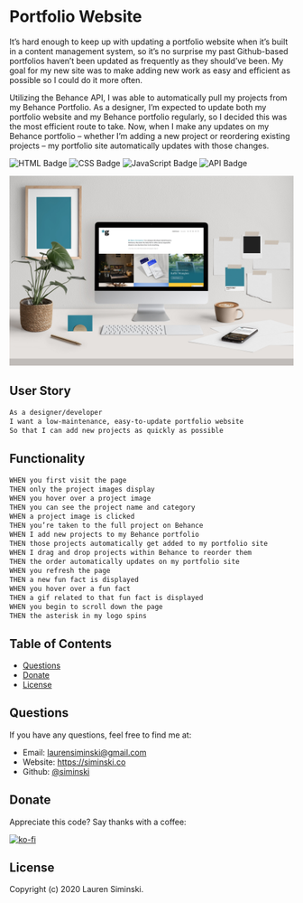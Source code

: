 # Portfolio Website
It’s hard enough to keep up with updating a portfolio website when it’s built in a content management system, so it’s no surprise my past Github-based portfolios haven’t been updated as frequently as they should’ve been. My goal for my new site was to make adding new work as easy and efficient as possible so I could do it more often.

Utilizing the Behance API, I was able to automatically pull my projects from my Behance Portfolio. As a designer, I’m expected to update both my portfolio website and my Behance portfolio regularly, so I decided this was the most efficient route to take. Now, when I make any updates on my Behance portfolio – whether I’m adding a new project or reordering existing projects – my portfolio site automatically updates with those changes.

![HTML Badge](https://img.shields.io/badge/-HTML-323795) ![CSS Badge](https://img.shields.io/badge/-CSS-01A990) ![JavaScript Badge](https://img.shields.io/badge/-JavaScript-539436) ![API Badge](https://img.shields.io/badge/-API-F58021)  

![Application Screenshot](img/portfolio.jpg)


## User Story
```
As a designer/developer
I want a low-maintenance, easy-to-update portfolio website
So that I can add new projects as quickly as possible
```


## Functionality
```
WHEN you first visit the page 
THEN only the project images display 
WHEN you hover over a project image 
THEN you can see the project name and category 
WHEN a project image is clicked 
THEN you’re taken to the full project on Behance 
WHEN I add new projects to my Behance portfolio 
THEN those projects automatically get added to my portfolio site 
WHEN I drag and drop projects within Behance to reorder them 
THEN the order automatically updates on my portfolio site 
WHEN you refresh the page 
THEN a new fun fact is displayed 
WHEN you hover over a fun fact 
THEN a gif related to that fun fact is displayed 
WHEN you begin to scroll down the page 
THEN the asterisk in my logo spins
```


## Table of Contents    
* [Questions](#questions) 
* [Donate](#donate)
* [License](#license)  


## Questions
If you have any questions, feel free to find me at:
* Email: laurensiminski@gmail.com
* Website: https://siminski.co
* Github: [@siminski](https://github.com/siminski)


## Donate
Appreciate this code? Say thanks with a coffee:

[![ko-fi](https://www.ko-fi.com/img/githubbutton_sm.svg)](https://ko-fi.com/W7W21YVJJ)


## License
Copyright (c) 2020 Lauren Siminski.